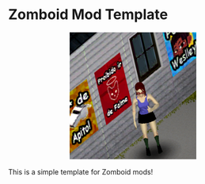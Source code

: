# Zomboid Mod Template
<p align="center">
  <img src="./contents/preview.png">
</p>

This is a simple template for Zomboid mods!
